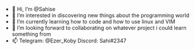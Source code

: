 - 👋 Hi, I’m @Sahise
- 👀 I’m interested in discovering new things about the programming world
- 🌱 I’m currently learning how to code and how to use linux and VIM 
- 💞️ I’m looking forward to collaborating on whatever project i could learn something from
- 📫 Telegram: @Ezer_Koby  Discord: Sahi#2347

<!---
Sahise/Sahise is a ✨ special ✨ repository because its `README.md` (this file) appears on your GitHub profile.
You can click the Preview link to take a look at your changes.
--->
